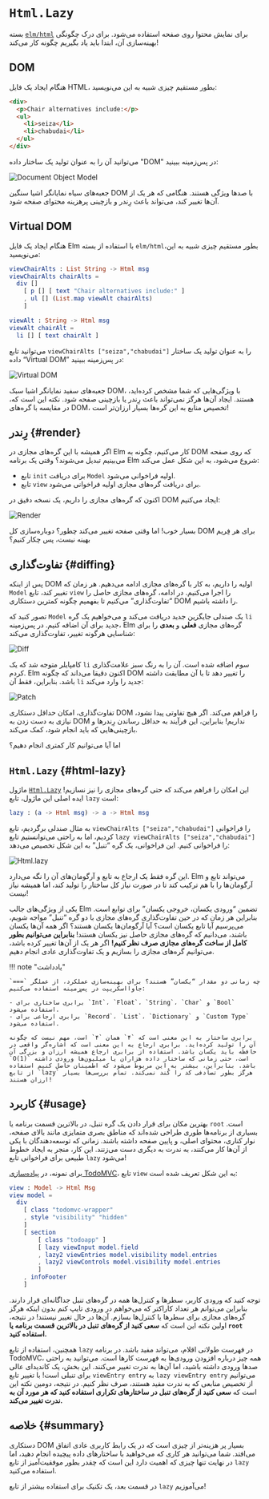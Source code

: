 # `Html.Lazy`

بسته [`elm/html`][elm-html] برای نمایش محتوا روی صفحه استفاده می‌شود. برای درک چگونگی بهینه‌سازی آن، ابتدا باید یاد بگیریم چگونه کار می‌کند!

## DOM

هنگام ایجاد یک فایل HTML، بطور مستقیم چیزی شبیه به این می‌نویسید:

```html
<div>
  <p>Chair alternatives include:</p>
  <ul>
    <li>seiza</li>
    <li>chabudai</li>
  </ul>
</div>
```

می‌توانید آن را به عنوان تولید یک ساختار داده "DOM" در پس‌زمینه ببینید:

![Document Object Model](../assets/diagrams/dom.svg)

جعبه‌های سیاه نمایانگر اشیا سنگین DOM با صدها ویژگی هستند. هنگامی که هر یک از آن‌ها تغییر کند، می‌تواند باعث رِندر و بازچینی پرهزینه محتوای صفحه شود.

## Virtual DOM

هنگام ایجاد یک فایل Elm با استفاده از بسته `elm/html`،بطور مستقیم چیزی شبیه به این می‌نویسید:

```elm
viewChairAlts : List String -> Html msg
viewChairAlts chairAlts =
  div []
    [ p [] [ text "Chair alternatives include:" ]
    , ul [] (List.map viewAlt chairAlts)
    ]

viewAlt : String -> Html msg
viewAlt chairAlt =
  li [] [ text chairAlt ]
```

می‌توانید تابع `viewChairAlts ["seiza","chabudai"]` را به عنوان تولید یک ساختار داده “Virtual DOM” در پس‌زمینه ببینید:

![Virtual DOM](../assets/diagrams/vdom.svg)

جعبه‌های سفید نمایانگر اشیا سبک DOM، با ویژگی‌هایی که شما مشخص کرده‌اید، هستند. ایجاد آن‌ها هرگز نمی‌تواند باعث رِندر یا بازچینی صفحه شود. نکته این است که، در مقایسه با گره‌های DOM، تخصیص منابع به این گره‌ها بسیار ارزان‌تر است!

## رِندر {#render}

اگر همیشه با این گره‌های مجازی در Elm کار می‌کنیم، چگونه به DOM که روی صفحه می‌بینیم تبدیل می‌شوند؟ وقتی یک برنامه Elm شروع می‌شود، به این شکل عمل می‌کند:

- تابع `init` برای دریافت `Model` اولیه فراخوانی می‌شود.
- تابع `view` برای دریافت گره‌های مجازی اولیه فراخوانی می‌شود.

اکنون که گره‌های مجازی را داریم، یک نسخه دقیق در DOM ایجاد می‌کنیم:

![Render](../assets/diagrams/render.svg)

بسیار خوب! اما وقتی صفحه تغییر می‌کند چطور؟ دوباره‌سازی کل DOM برای هر فِریم بهینه نیست، پس چکار کنیم؟

## تفاوت‌گذاری {#diffing}

پس از اینکه DOM اولیه را داریم، به کار با گره‌های مجازی ادامه می‌دهیم. هر زمان که `Model` تغییر کند، تابع `view` را اجرا می‌کنیم. در ادامه، گره‌های مجازی حاصل را “تفاوت‌گذاری” می‌کنیم تا بفهمیم چگونه کمترین دستکاری DOM را داشته باشیم.

تصور کنید که `Model` یک صندلی جایگزین جدید دریافت می‌کند و می‌خواهیم یک گره `li` جدید برای آن اضافه کنیم. در پس‌زمینه، Elm گره‌های مجازی **فعلی** و **بعدی** را برای شناسایی هرگونه تغییر، تفاوت‌گذاری می‌کند:

![Diff](../assets/diagrams/diff.svg)

کامپایلر متوجه شد که یک `li` سوم اضافه شده است. آن را به رنگ سبز علامت‌گذاری کردم. Elm اکنون دقیقا می‌داند که چگونه DOM را تغییر دهد تا با آن مطابقت داشته باشد. بنابراین، فقط آن `li` جدید را وارد می‌کند:

![Patch](../assets/diagrams/patch.svg)

تفاوت‌گذاری، امکان حداقل دستکاری DOM را فراهم می‌کند. اگر هیچ تفاوتی پیدا نشود، نیازی به دست زدن به DOM نداریم! بنابراین، این فرآیند به حداقل رساندن رِندرها و بازچینی‌هایی که باید انجام شود، کمک می‌کند.

اما آیا می‌توانیم کار کمتری انجام دهیم؟

## `Html.Lazy` {#html-lazy}

ماژول [`Html.Lazy`][html.lazy] این امکان را فراهم می‌کند که حتی گره‌های مجازی را نیز نسازیم! ایده اصلی این ماژول، تابع `lazy` است:

```elm
lazy : (a -> Html msg) -> a -> Html msg
```

به مثال صندلی برگردیم، تابع `viewChairAlts ["seiza","chabudai"]` را فراخوانی کردیم، اما به راحتی می‌توانستیم تابع `lazy viewChairAlts ["seiza","chabudai"]` را فراخوانی کنیم. این فراخوانی، یک گره “تنبل” به این شکل تخصیص می‌دهد:

![Html.lazy](../assets/diagrams/lazy.svg)

این گره فقط یک ارجاع به تابع و آرگومان‌های آن را نگه می‌دارد. Elm می‌تواند تابع و آرگومان‌ها را با هم ترکیب کند تا در صورت نیاز کل ساختار را تولید کند، اما همیشه نیاز نیست!

یکی از ویژگی‌های جالب Elm تضمین “ورودی یکسان، خروجی یکسان” برای توابع است. بنابراین هر زمان که در حین تفاوت‌گذاری گره‌های مجازی با دو گره “تنبل” مواجه شویم، می‌پرسیم آیا تابع یکسان است؟ آیا آرگومان‌ها یکسان هستند؟ اگر همه آن‌ها یکسان باشند، می‌دانیم که گره‌های مجازی حاصل نیز یکسان هستند! **بنابراین می‌توانیم بطور کامل از ساخت گره‌های مجازی صرف نظر کنیم!** اگر هر یک از آن‌ها تغییر کرده باشد، می‌توانیم گره‌های مجازی را بسازیم و یک تفاوت‌گذاری عادی انجام دهیم.

!!! note "یادداشت"

	چه زمانی دو مقدار “یکسان” هستند؟ برای بهینه‌سازی عملکرد، از عملگر `===` جاوااسکریپت در پس‌زمینه استفاده می‌کنیم:

	- برابری ساختاری برای `Int`، `Float`، `String`، `Char` و `Bool` استفاده می‌شود.
	- برابری ارجاعی برای `Record`، `List`، `Dictionary` و `Custom Type` استفاده می‌شود.

	برابری ساختار به این معنی است که `۴` همان `۴` است، مهم نیست که چگونه آن را تولید کرده‌اید. برابری ارجاع به این معنی است که اشاره‌گر واقعی در حافظه باید یکسان باشد. استفاده از برابری ارجاع همیشه ارزان و بزرگی آن `O(1)` است، حتی زمانی که ساختار داده هزاران یا میلیون‌ها ورودی داشته باشد. بنابراین، بیشتر به این مربوط می‌شود که اطمینان حاصل کنیم استفاده از تابع `lazy` هرگز بطور تصادفی کد را کُند نمی‌کند. تمام بررسی‌ها بسیار ارزان هستند!

## کاربرد {#usage}

بهترین مکان برای قرار دادن یک گره تنبل، در بالاترین قسمت برنامه یا `root` است. بسیاری از برنامه‌ها طوری طراحی شده‌اند که مناطق بصری متمایزی مانند بالای صفحه، نوار کناری، محتوای اصلی، و پایین صفحه داشته باشند. زمانی که توسعه‌دهندگان با یکی از آن‌ها کار می‌کنند، به ندرت به دیگری دست می‌زنند. این کار، منجر به ایجاد خطوط طبیعی برای فراخوانی تابع `lazy` می‌شود!

برای نمونه، در [پیاده‌سازی TodoMVC][elm-todomvc]، تابع `view` به این شکل تعریف شده است:

```elm
view : Model -> Html Msg
view model =
  div
    [ class "todomvc-wrapper"
    , style "visibility" "hidden"
    ]
    [ section
        [ class "todoapp" ]
        [ lazy viewInput model.field
        , lazy2 viewEntries model.visibility model.entries
        , lazy2 viewControls model.visibility model.entries
        ]
    , infoFooter
    ]
```

توجه کنید که ورودی کاربر، سطرها و کنترل‌ها همه در گره‌های تنبل جداگانه‌ای قرار دارند. بنابراین می‌توانم هر تعداد کاراکتر که می‌خواهم در ورودی تایپ کنم بدون اینکه هرگز گره‌های مجازی برای سطرها یا کنترل‌ها بسازم. آن‌ها در حال تغییر نیستند! در نتیجه، اولین نکته این است که **سعی کنید از گره‌های تنبل در بالاترین قسمت برنامه یا `root` استفاده کنید.**

همچنین، استفاده از تابع `lazy` در فهرست طولانی اقلام، می‌تواند مفید باشد. در برنامه TodoMVC، همه چیز درباره افزودن ورودی‌ها به فهرست کارها است. می‌توانید به راحتی صدها ورودی داشته باشید، اما آن‌ها به ندرت تغییر می‌کنند. این بخش، یک کاندیدای عالی برای تنبلی است! با تغییر تابع `viewEntry entry` به `lazy viewEntry entry` می‌توانیم از تخصیص منابعی که به ندرت مفید هستند، صرف نظر کنیم. در نتیجه، دومین نکته این است که **سعی کنید از گره‌های تنبل در ساختارهای تکراری استفاده کنید که هر مورد آن به ندرت تغییر می‌کند.**

## خلاصه {#summary}

دستکاری DOM بسیار پر هزینه‌تر از چیزی است که در یک رابط کاربری عادی اتفاق می‌افتد. شما می‌توانید هر کاری که می‌خواهید با ساختارهای داده پیچیده انجام دهید، اما در نهایت تنها چیزی که اهمیت دارد این است که چقدر بطور موفقیت‌آمیز از تابع `lazy` استفاده می‌کنید.

در قسمت بعد، یک تکنیک برای استفاده بیشتر از تابع `lazy` می‌آموزیم!

[elm-html]: https://package.elm-lang.org/packages/elm/html/latest
[html.lazy]: https://package.elm-lang.org/packages/elm/html/latest/Html-Lazy
[elm-todomvc]: https://github.com/evancz/elm-todomvc